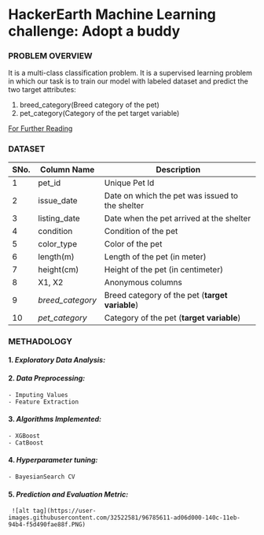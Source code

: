 # HackerEarth Machine Learning challenge: Adopt a buddy

### PROBLEM OVERVIEW

It is a multi-class classification problem. It is a supervised learning problem in which our task is to train our model with labeled dataset and predict the two target attributes:
1. breed_category(Breed category of the pet)
2. pet_category(Category of the pet target variable)

[For Further Reading](https://www.hackerearth.com/challenges/competitive/hackerearth-machine-learning-challenge-pet-adoption/?utm_source=challenges-modern&utm_campaign=participated-challenges&utm_medium=right-panel)

### DATASET

|SNo. | Column Name | Description |
|------------|------------|-------------|
|1	    | pet_id	       | Unique Pet Id |
|2	    | issue_date	   | Date on which the pet was issued to the shelter |
|3	    | listing_date	 | Date when the pet arrived at the shelter |
|4	    | condition	     | Condition of the pet |
|5	    | color_type	   | Color of the pet |
|6	    | length(m)	     | Length of the pet (in meter) |
|7	    | height(cm)	   | Height of the pet (in centimeter) |
|8	    | X1, X2	         | Anonymous columns |
|9	    | *breed_category* |	Breed category of the pet (**target variable**) |
|10	    | *pet_category*	 | Category of the pet (**target variable**) |

### METHADOLOGY

#### 1. *Exploratory Data Analysis:*

#### 2. *Data Preprocessing:*
	- Imputing Values
	- Feature Extraction

#### 3. *Algorithms Implemented:*
	- XGBoost
	- CatBoost

#### 4. *Hyperparameter tuning:*
	- BayesianSearch CV

#### 5. *Prediction and Evaluation Metric:*
	 ![alt tag](https://user-images.githubusercontent.com/32522581/96785611-ad06d000-140c-11eb-94b4-f5d490fae88f.PNG)
	
